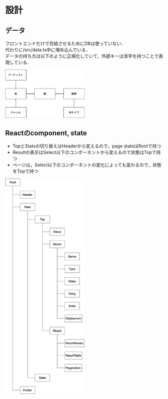 # 設計

## データ
フロントエンドだけで完結させるためにDBは使っていない．  
代わりに/src/data.ts中に埋め込んでいる．  
データの持ち方は以下のように正規化していて，外部キーは添字を持つことで表現している．

<img src="./fig/ER.png" width="50%">

## Reactのcomponent, state

- TopとStatsの切り替えはHeaderから変えるので，page stateはRootで持つ
- Resultの表示はSelect以下のコンポーネントから変えるので状態はTopで持つ
- ページは，Select以下のコンポーネントの変化によっても変わるので，状態をTopで持つ

<img src="./fig/component.png" width="50%">